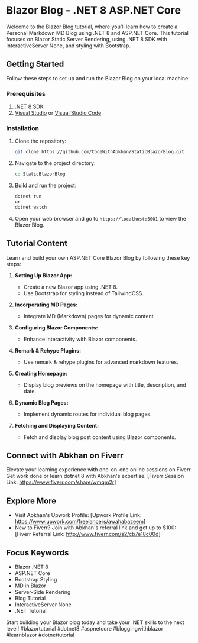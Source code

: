 # Blazor Blog - .NET 8 ASP.NET Core

Welcome to the Blazor Blog tutorial, where you'll learn how to create a Personal Markdown MD Blog using .NET 8 and ASP.NET Core. This tutorial focuses on Blazor Static Server Rendering,
using .NET 8 SDK with InteractiveServer None, and styling with Bootstrap.

## Getting Started

Follow these steps to set up and run the Blazor Blog on your local machine:

### Prerequisites

1. [.NET 8 SDK](https://dotnet.microsoft.com/download/dotnet/8.0)
2. [Visual Studio](https://visualstudio.microsoft.com/downloads/) or [Visual Studio Code](https://code.visualstudio.com/download)

### Installation

1. Clone the repository:
   ```bash
   git clone https://github.com/CodeWithAbkhan/StaticBlazorBlog.git
   ```

2. Navigate to the project directory:
   ```bash
   cd StaticBlazorBlog
   ```

3. Build and run the project:
   ```bash
   dotnet run
   or
   dotnet watch
   ```

4. Open your web browser and go to `https://localhost:5001` to view the Blazor Blog.

## Tutorial Content

Learn and build your own ASP.NET Core Blazor Blog by following these key steps:

1. **Setting Up Blazor App:**
   - Create a new Blazor app using .NET 8.
   - Use Bootstrap for styling instead of TailwindCSS.

2. **Incorporating MD Pages:**
   - Integrate MD (Markdown) pages for dynamic content.

3. **Configuring Blazor Components:**
   - Enhance interactivity with Blazor components.

4. **Remark & Rehype Plugins:**
   - Use remark & rehype plugins for advanced markdown features.

5. **Creating Homepage:**
   - Display blog previews on the homepage with title, description, and date.

6. **Dynamic Blog Pages:**
   - Implement dynamic routes for individual blog pages.

7. **Fetching and Displaying Content:**
   - Fetch and display blog post content using Blazor components.

## Connect with Abkhan on Fiverr

Elevate your learning experience with one-on-one online sessions on Fiverr. Get work done or learn dotnet 8 with Abkhan's expertise.
[Fiverr Session Link: https://www.fiverr.com/share/wmqm2r]

## Explore More

- Visit Abkhan's Upwork Profile: [Upwork Profile Link: https://www.upwork.com/freelancers/awahabazeem]
- New to Fiverr? Join with Abkhan's referral link and get up to $100: [Fiverr Referral Link: http://www.fiverr.com/s2/cb7e18c00d]

## Focus Keywords

- Blazor .NET 8
- ASP.NET Core
- Bootstrap Styling
- MD in Blazor
- Server-Side Rendering
- Blog Tutorial
- InteractiveServer None
- .NET Tutorial

Start building your Blazor blog today and take your .NET skills to the next level! #blazortutorial #dotnet8 #aspnetcore #bloggingwithblazor #learnblazor #dotnettutorial
